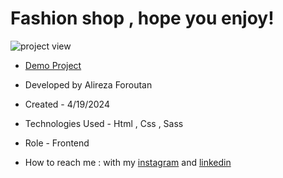 # Fashion shop , hope you enjoy!

![project view](https://github.com/Alireza-foroutan/Fashion-shop/assets/166135683/6bf671e5-db84-41bd-82e8-728372f6562d)

- [Demo Project](https://alireza-foroutan.github.io/Fashion-shop/)

- Developed by Alireza Foroutan

- Created - 4/19/2024
 
- Technologies Used - Html , Css , Sass 

- Role - Frontend

- How to reach me : with my [instagram](https://instagram.com/alireza_foroutan_web) and [linkedin](www.linkedin.com/in/alireza-foroutan-90a893302)


